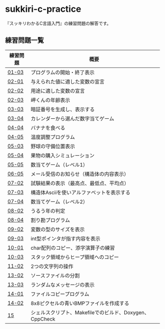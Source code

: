 # sukkiri-c-practice

『スッキリわかるC言語入門』の練習問題の解答です。

## 練習問題一覧
| 練習問題 | 概要 |
| -- | -- |
| [01-03](./chapter01/01-03) | プログラムの開始・終了表示 |
| [02-01](./chapter02/02-01) | 与えられた値に適した変数の宣言 |
| [02-02](./chapter02/02-02) | 用途に適した変数の宣言 |
| [02-03](./chapter02/02-03) | 岬くんの年齢表示 |
| [03-03](./chapter03/03-03) | 暗証番号を生成し、表示する |
| [03-04](./chapter03/03-04) | カレンダーから選んだ数字当てゲーム |
| [04-04](./chapter04/04-04) | バナナを食べる |
| [04-05](./chapter04/04-05) | 温度調整プログラム |
| [05-03](./chapter05/05-03) | 野球の守備位置表示 |
| [05-04](./chapter05/05-04) | 果物の購入シミュレーション |
| [05-05](./chapter05/05-05) | 数当てゲーム（レベル1） |
| [06-05](./chapter06/06-05) | メール受信のお知らせ（構造体の内容表示） |
| [07-02](./chapter07/07-02) | 試験結果の表示（最高点、最低点、平均点） |
| [07-03](./chapter07/07-03) | 構造体Asciiを使いアルファベットを表示する |
| [07-04](./chapter07/07-04) | 数当てゲーム（レベル2） |
| [08-02](./chapter08/08-02) | うるう年の判定 |
| [08-04](./chapter08/08-04) | 割り勘プログラム |
| [09-02](./chapter09/09-02) | 変数の型のサイズを表示 |
| [09-03](./chapter09/09-03) | int型ポインタが指す内容を表示 |
| [10-01](./chapter10/10-01) | char配列のコピー、添字演算子の練習 |
| [10-03](./chapter10/10-03) | スタック領域からヒープ領域へのコピー |
| [11-02](./chapter11/11-02) | 2つの文字列の操作 |
| [13-02](./chapter13/13-02) | ソースファイルの分割 |
| [13-03](./chapter13/13-03) | ランダムなメッセージの表示 |
| [14-01](./chapter14/14-01) | ファイルコピープログラム |
| [14-02](./chapter14/14-02) | 8x8ピクセルの青いBMPファイルを作成する |
| [15](./chapter15/15) | シェルスクリプト、Makefileでのビルド、Doxygen、CppCheck |
